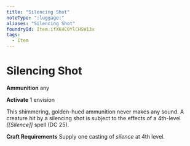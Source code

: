 ```yaml
---
title: "Silencing Shot"
noteType: ":luggage:"
aliases: "Silencing Shot"
foundryId: Item.ifXK4C0YlCHSW13x
tags:
  - Item
---
```


# Silencing Shot

**Ammunition** any

**Activate** 1 envision

This shimmering, golden-hued ammunition never makes any sound. A creature hit by a silencing shot is subject to the effects of a 4th-level _[[Silence]]_ spell (DC 25).

**Craft Requirements** Supply one casting of _silence_ at 4th level.
